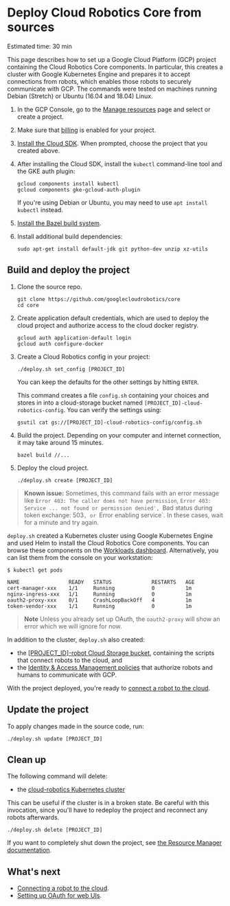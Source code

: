 # Deploy Cloud Robotics Core from sources

Estimated time: 30 min

This page describes how to set up a Google Cloud Platform (GCP) project
containing the Cloud Robotics Core components.
In particular, this creates a cluster with Google Kubernetes Engine and prepares
it to accept connections from robots, which enables those robots to securely
communicate with GCP.
The commands were tested on machines running Debian (Stretch) or Ubuntu (16.04
and 18.04) Linux.

1. In the GCP Console, go to the [Manage resources][resource-manager] page and
   select or create a project.
1. Make sure that [billing][modify-project] is enabled for your project.
1. [Install the Cloud SDK][cloud-sdk]. When prompted, choose the project that you created above.
1. After installing the Cloud SDK, install the `kubectl` command-line tool and the GKE auth plugin:

    ```shell
    gcloud components install kubectl
    gcloud components gke-gcloud-auth-plugin
    ```

    If you're using Debian or Ubuntu, you may need to use `apt install kubectl` instead.

1. [Install the Bazel build system][install-bazel].

1. Install additional build dependencies:

    ```shell
    sudo apt-get install default-jdk git python-dev unzip xz-utils
    ```

[resource-manager]: https://console.cloud.google.com/cloud-resource-manager
[modify-project]: https://cloud.google.com/billing/docs/how-to/modify-project
[cloud-sdk]: https://cloud.google.com/sdk/docs/
[install-bazel]: https://github.com/bazelbuild/bazel/blob/4.0.0/site/docs/install-ubuntu.md

## Build and deploy the project

1. Clone the source repo.

    ```shell
    git clone https://github.com/googlecloudrobotics/core
    cd core
    ```

1. Create application default credentials, which are used to deploy the cloud project and
   authorize access to the cloud docker registry.

    ```shell
    gcloud auth application-default login
    gcloud auth configure-docker
    ```

1. Create a Cloud Robotics config in your project:

    ```shell
    ./deploy.sh set_config [PROJECT_ID]
    ```

    You can keep the defaults for the other settings by hitting `ENTER`.

    This command creates a file `config.sh` containing your choices and stores
    in into a cloud-storage bucket named `[PROJECT_ID]-cloud-robotics-config`.
    You can verify the settings using:

    ```shell
    gsutil cat gs://[PROJECT_ID]-cloud-robotics-config/config.sh
    ```


1. Build the project. Depending on your computer and internet connection, it may take around 15 minutes.

    ```shell
    bazel build //...
    ```

1. Deploy the cloud project.

    ```shell
    ./deploy.sh create [PROJECT_ID]
    ```

> **Known issue:**
> Sometimes, this command fails with an error message like
> `Error 403: The caller does not have permission`,
> `Error 403: Service ... not found or permission denied',
> `Bad status during token exchange: 503`, or
> `Error enabling service`.
> In these cases, wait for a minute and try again.

`deploy.sh` created a Kubernetes cluster using Google Kubernetes Engine and used Helm to install the Cloud Robotics Core components.
You can browse these components on the [Workloads dashboard](https://console.cloud.google.com/kubernetes/workload).
Alternatively, you can list them from the console on your workstation:

```console
$ kubectl get pods

NAME                READY   STATUS             RESTARTS   AGE
cert-manager-xxx    1/1     Running            0          1m
nginx-ingress-xxx   1/1     Running            0          1m
oauth2-proxy-xxx    0/1     CrashLoopBackOff   4          1m
token-vendor-xxx    1/1     Running            0          1m
```

> **Note** Unless you already set up OAuth, the `oauth2-proxy` will show an error which we will ignore for now.


In addition to the cluster, `deploy.sh` also created:

* the [[PROJECT_ID]-robot Cloud Storage bucket](https://console.cloud.google.com/storage/browser), containing the scripts that connect robots to the cloud, and
* the [Identity & Access Management policies](https://console.cloud.google.com/iam-admin/iam) that authorize robots and humans to communicate with GCP.

With the project deployed, you're ready to [connect a robot to the cloud](connecting-robot.md).

## Update the project

To apply changes made in the source code, run:

```shell
./deploy.sh update [PROJECT_ID]
```

## Clean up

The following command will delete:

* the [cloud-robotics Kubernetes cluster](https://console.cloud.google.com/kubernetes/list)

This can be useful if the cluster is in a broken state.
Be careful with this invocation, since you'll have to redeploy the project and reconnect any robots afterwards.

```shell
./deploy.sh delete [PROJECT_ID]
```

If you want to completely shut down the project, see [the Resource Manager documentation](https://cloud.google.com/resource-manager/docs/creating-managing-projects#shutting_down_projects).

## What's next

* [Connecting a robot to the cloud](connecting-robot.md).
* [Setting up OAuth for web UIs](setting-up-oauth.md).
